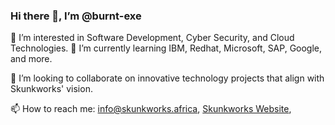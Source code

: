 ### Hi there 👋, I’m @burnt-exe
👀 I’m interested in Software Development, Cyber Security, and Cloud Technologies.
🌱 I’m currently learning IBM, Redhat, Microsoft, SAP, Google, and more.

💞️ I’m looking to collaborate on innovative technology projects that align with Skunkworks' vision.

📫 How to reach me: [info@skunkworks.africa](mailto:info@skunkworks.africa), [Skunkworks Website](www.skunkworks.africa), 


